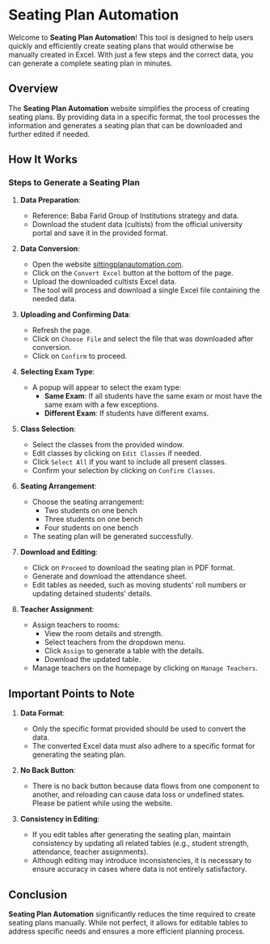 # Seating Plan Automation

Welcome to **Seating Plan Automation**! This tool is designed to help users quickly and efficiently create seating plans that would otherwise be manually created in Excel. With just a few steps and the correct data, you can generate a complete seating plan in minutes.

## Overview

The **Seating Plan Automation** website simplifies the process of creating seating plans. By providing data in a specific format, the tool processes the information and generates a seating plan that can be downloaded and further edited if needed.

## How It Works

### Steps to Generate a Seating Plan

1. **Data Preparation**:
   - Reference: Baba Farid Group of Institutions strategy and data.
   - Download the student data (cultists) from the official university portal and save it in the provided format.

2. **Data Conversion**:
   - Open the website [sittingplanautomation.com](http://sittingplanautomation.com).
   - Click on the `Convert Excel` button at the bottom of the page.
   - Upload the downloaded cultists Excel data.
   - The tool will process and download a single Excel file containing the needed data.

3. **Uploading and Confirming Data**:
   - Refresh the page.
   - Click on `Choose File` and select the file that was downloaded after conversion.
   - Click on `Confirm` to proceed.

4. **Selecting Exam Type**:
   - A popup will appear to select the exam type:
     - **Same Exam**: If all students have the same exam or most have the same exam with a few exceptions.
     - **Different Exam**: If students have different exams.

5. **Class Selection**:
   - Select the classes from the provided window.
   - Edit classes by clicking on `Edit Classes` if needed.
   - Click `Select All` if you want to include all present classes.
   - Confirm your selection by clicking on `Confirm Classes`.

6. **Seating Arrangement**:
   - Choose the seating arrangement:
     - Two students on one bench
     - Three students on one bench
     - Four students on one bench
   - The seating plan will be generated successfully.

7. **Download and Editing**:
   - Click on `Proceed` to download the seating plan in PDF format.
   - Generate and download the attendance sheet.
   - Edit tables as needed, such as moving students' roll numbers or updating detained students' details.

8. **Teacher Assignment**:
   - Assign teachers to rooms:
     - View the room details and strength.
     - Select teachers from the dropdown menu.
     - Click `Assign` to generate a table with the details.
     - Download the updated table.
   - Manage teachers on the homepage by clicking on `Manage Teachers`.

## Important Points to Note

1. **Data Format**:
   - Only the specific format provided should be used to convert the data.
   - The converted Excel data must also adhere to a specific format for generating the seating plan.

2. **No Back Button**:
   - There is no back button because data flows from one component to another, and reloading can cause data loss or undefined states. Please be patient while using the website.

3. **Consistency in Editing**:
   - If you edit tables after generating the seating plan, maintain consistency by updating all related tables (e.g., student strength, attendance, teacher assignments).
   - Although editing may introduce inconsistencies, it is necessary to ensure accuracy in cases where data is not entirely satisfactory.

## Conclusion

**Seating Plan Automation** significantly reduces the time required to create seating plans manually. While not perfect, it allows for editable tables to address specific needs and ensures a more efficient planning process.
